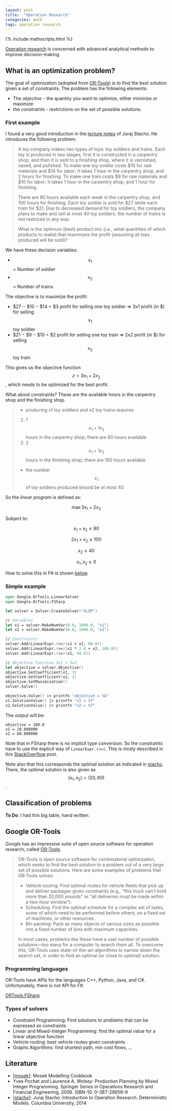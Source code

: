 ```yaml
---
layout: post
title:  "Operation Research"
categories: math
tags: operation research
---
```


{% include mathscripts.html %}

[Operation research](https://en.wikipedia.org/wiki/Operations_research) is concerned with advanced analytical methods to improve decision-making.

## What is an optimization problem?

The goal of optimization (adopted from [OR-Tools](or-tools)) is to find the best solution given a set of constraints. The problem has the following elements:

- The *objective* - the quantity you want to optimize, either minimize or maximize
- the *constraints* - restrictions on the set of possible solutions. 

### First example

I found a very good introduction in the [lecture notes][stacho] of Juraj Stacho. He introduces the following problem:

>A toy company makes two types of toys: toy soldiers and trains. Each toy is produced in two stages, first it is constructed in a carpentry shop, and then it is sent to a finishing shop, where it is varnished, vaxed, and polished. To make one toy soldier costs $10 for raw materials and $14 for labor; it takes 1 hour in the carpentry shop, and 2 hours for finishing. To make one train costs $9 for raw materials and $10 for labor; it takes 1 hour in the carpentry shop, and 1 hour for finishing.

> There are 80 hours available each week in the carpentry shop, and 100 hours for finishing. Each toy soldier is sold for $27 while each train for $21. Due to decreased demand for toy soldiers, the company plans to make and sell at most 40 toy soldiers; the number of trains is not restriced in any way.

> What is the optimum (best) product mix (i.e., what quantities of which products to make) that maximizes the profit (assuming all toys produced will be sold)?

We have these decision variables:
- $$ x_1 $$ = Number of soldier
- $$ x_2 $$ = Number of trains

The objective is to maximize the profit:

- $27 − $10 − $14 = $3 profit for selling one toy soldier ⇒ 3x1 profit (in $) for selling $$ x_1 $$ toy soldier
- $21 − $9 − $10 = $2 profit for selling one toy train ⇒ 2x2 profit (in $) for selling $$ x_2 $$ toy train

This gives us the objective function $$ z = 3x_1 + 2x_2 $$, which needs to be optimized for the best profit.

What about constraints? These are the available hours in the carpentry shop and the finishing shop.

> - producing x1 toy soldiers and x2 toy trains requires
> 1. 1 $$ x_1 + 1 x_2 $$ hours in the carpentry shop; there are 80 hours available 
> 1. 2 $$ x_1 + 1 x_2 $$ hours in the finishing shop; there are 100 hours available
> - the number $$x_1$$ of toy soldiers produced should be at most 40

So the *linear program* is defined as:

$$ \max{3 x_1 + 2 x_2} $$

Subject to:

$$ x_1 + x_2 \le 80 $$

$$ 2 x_1 + x_2 \le 100 $$

$$ x_2 \le 40 $$

$$ x_1, x_2 \ge 0 $$

How to solve this in F# is shown [below](#simple-example).


### Simple example

~~~fsharp
open Google.OrTools.LinearSolver
open Google.OrTools.FSharp

let solver = Solver.CreateSolver("GLOP")

// Variables
let x1 = solver.MakeNumVar(0.0, 1000.0, "x1")
let x2 = solver.MakeNumVar(0.0, 1000.0, "x2")

// Constraints
solver.Add(LinearExpr.(<=)(x1 + x2, 80.0))
solver.Add(LinearExpr.(<=)(x1 * 2.0 + x2, 100.0))
solver.Add(LinearExpr.(<=)(x1, 40.0))

// Objective function 3x1 + 3x2
let objective = solver.Objective()
objective.SetCoefficient(x1, 3)
objective.SetCoefficient(x2, 2)
objective.SetMaximization()
solver.Solve()

objective.Value() |> printfn "objective = %A"
x1.SolutionValue() |> printfn "x1 = %f"
x2.SolutionValue() |> printfn "x2 = %f"
~~~

The output will be:

    objective = 180.0
    x1 = 20.000000
    x2 = 60.000000

Note that in FSharp there is no implicit type conversion. So the constraints have to use the explicit way of `LinearExpr.(<=)`. This is nicely described in this [StackOverflow](https://stackoverflow.com/questions/65532910/f-or-tools-sat-solver) post.

Note also that this corresponds the optimal solution as indicated in [stacho]. There, the optimal solution is also given as $$ (x_1, x_2) = (20, 60) $$. 

## Classification of problems

**To Do**: I had this big table, hand written.


## Google OR-Tools

Google has an impressive suite of open source software for operation research, called [OR-Tools][or-tools]. 

> OR-Tools is open source software for combinatorial optimization, which seeks to find the best solution to a problem out of a very large set of possible solutions. Here are some examples of problems that OR-Tools solves:
>
> - Vehicle routing: Find optimal routes for vehicle fleets that pick up and deliver packages given constraints (e.g., "this truck can't hold more than 20,000 pounds" or "all deliveries must be made within a two-hour window").
> - Scheduling: Find the optimal schedule for a complex set of tasks, some of which need to be performed before others, on a fixed set of machines, or other resources.
> - Bin packing: Pack as many objects of various sizes as possible into a fixed number of bins with maximum capacities.
>
> In most cases, problems like these have a vast number of possible solutions—too many for a computer to search them all. To overcome this, OR-Tools uses state-of-the-art algorithms to narrow down the search set, in order to find an optimal (or close to optimal) solution.

### Programming languages

OR-Tools have APIs for the languages C++, Python, Java, and C#. Unfortunately, there is not API for F#.

[ORTools.FSharp](https://github.com/google/or-tools/tree/stable/examples/dotnet#note-on-googleortoolsfsharp)


### Types of solvers

- Constraint Programming: Find solutions to problems that can be expressed as constraints
- Linear and Mixed-Integer Programming: find the optimal value for a linear objective function
- Vehicle routing: best vehicle routes given constraints
- Graphs Algorithms: find shortest path, min cost flows, ...


## Literature

- [[mosek]]: Mosek Modelling Cookbook
- Yves Pochet and Laurence A. Wolsey: Production Planning by Mixed Integer Programming. Springer Series in Operations Research and Financial Engineering, 2006. ISBN-10: 0-387-29959-9
- [[stacho]]: Juraj Stacho: Introduction to Operation Research. Deterministic Models. Columbia University, 2014


[mosek]: https://docs.mosek.com/modeling-cookbook/index.html
[or-tools]: https://developers.google.com/optimization/
[stacho]: https://www.cs.toronto.edu/~stacho/public/IEOR4004-notes1.pdf